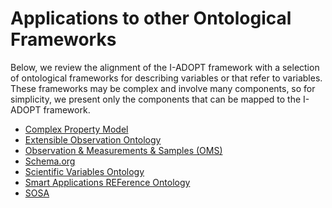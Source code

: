# Applications to other Ontological Frameworks

Below, we review the alignment of the I-ADOPT framework with a selection of ontological frameworks for describing variables or that refer to variables.
These frameworks may be complex and involve many components, so for simplicity, we present only the components that can be mapped to the I-ADOPT framework.

* [Complex Property Model](cpm.md)
* [Extensible Observation Ontology](oboe.md)
* [Observation & Measurements & Samples (OMS)](oms.md)
* [Schema.org](schema_org.md)
* [Scientific Variables Ontology](svo.md)
* [Smart Applications REFerence Ontology](saref.md)
* [SOSA](sosa.md)
